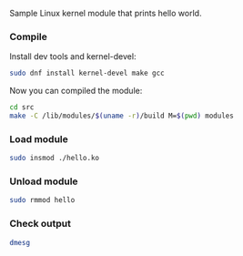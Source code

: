Sample Linux kernel module that prints hello world.

### Compile

Install dev tools and kernel-devel:

``` bash
sudo dnf install kernel-devel make gcc
```

Now you can compiled the module:

``` bash
cd src
make -C /lib/modules/$(uname -r)/build M=$(pwd) modules
```

### Load module

```bash
sudo insmod ./hello.ko
```

### Unload module

```bash
sudo rmmod hello
```

### Check output

```bash
dmesg
```

